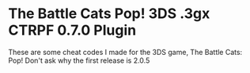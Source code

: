 # The Battle Cats Pop! 3DS .3gx CTRPF 0.7.0 Plugin

These are some cheat codes I made for the 3DS game, The Battle Cats: Pop!
Don't ask why the first release is 2.0.5
